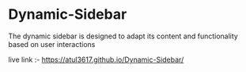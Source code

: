 # Dynamic-Sidebar
 The dynamic sidebar is designed to adapt its content and functionality based on user interactions 

live link :- https://atul3617.github.io/Dynamic-Sidebar/
 
